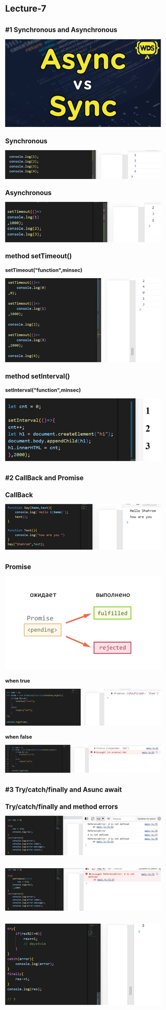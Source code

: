 # Lecture-7
#
## #1 Synchronous and Asynchronous
![](./img/fon.jpg)
## Synchronous
![](./img/js1.jpg)
## Asynchronous
![](./img/js3.jpg)
## method setTimeout()
### setTimeout("function",minsec)
![](./img/js2.jpg)
## method setInterval()
### setInterval("function",minsec)
![](./img/js4.jpg)
#
## #2 CallBack and Promise
## CallBack
![](./img/js5.jpg)
#
## Promise
![](./img/fon2.png)
### when true
![](./img/js6.jpg)
### when false
![](./img/js7.jpg)
#
## #3 Try/catch/finally and Asunc await

## Try/catch/finally and method errors

![](./img/js8.jpg)
#
![](./img/js9.jpg)
#
![](./img/js10.jpg)